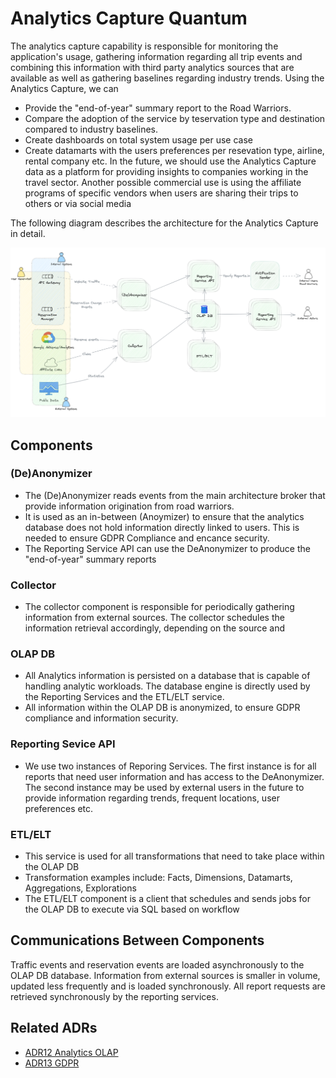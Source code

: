 # Analytics Capture Quantum
The analytics capture capability is responsible for monitoring the application's usage, gathering information regarding all trip events and combining this information with third party analytics sources that are available as well as gathering baselines regarding industry trends. Using the Analytics Capture, we can  
- Provide the "end-of-year" summary report to the Road Warriors.
- Compare the adoption of the service by teservation type and destination compared to industry baselines.
- Create dashboards on total system usage per use case  
- Create datamarts with the users preferences per resevation type, airline, rental company etc.
In the future, we should use the Analytics Capture data as a platform for providing insights to companies working in the travel sector. Another possible commercial use is using the affiliate programs of specific vendors when users are sharing their trips to others or via social media   

The following diagram describes the architecture for the Analytics Capture in detail.
<p align="center">
<img width="1000" src="../assets/analytics.png">
</p>

## Components

### (De)Anonymizer
- The (De)Anonymizer reads events from the main architecture broker that provide information origination from road warriors.  
- It is used as an in-between (Anoymizer) to ensure that the analytics database does not hold information directly linked to users. This is needed to ensure GDPR Compliance and encance security.
- The Reporting Service API can use the DeAnonymizer to produce the "end-of-year" summary reports 

### Collector
- The collector component is responsible for periodically gathering information from external sources. The collector schedules the information retrieval accordingly, depending on the source and


### OLAP DB
- All Analytics information is persisted on a database that is capable of handling analytic workloads. The database engine is directly used by the Reporting Services and the ETL/ELT service. 
- All information within the OLAP DB is anonymized, to ensure GDPR compliance and information security.

### Reporting Sevice API
- We use two instances of Reporing Services. The first instance is for all reports that need user information and has access to the DeAnonymizer. The second instance may be used by external users in the future to provide information regarding trends, frequent locations, user preferences etc.

### ETL/ELT
- This service is used for all transformations that need to take place within the OLAP DB
- Transformation examples include: Facts, Dimensions, Datamarts, Aggregations, Explorations
- The ETL/ELT component is a client that schedules and sends jobs for the OLAP DB to execute via SQL based on workflow 

## Communications Between Components
Traffic events and reservation events are loaded asynchronously to the OLAP DB database. Information from external sources is smaller in volume, updated less frequently and is loaded synchronously. All report requests are retrieved synchronously by the reporting services.

## Related ADRs
- [ADR12 Analytics OLAP](../adrs/analytics.md)
- [ADR13 GDPR](../adrs/gdpr.md)

